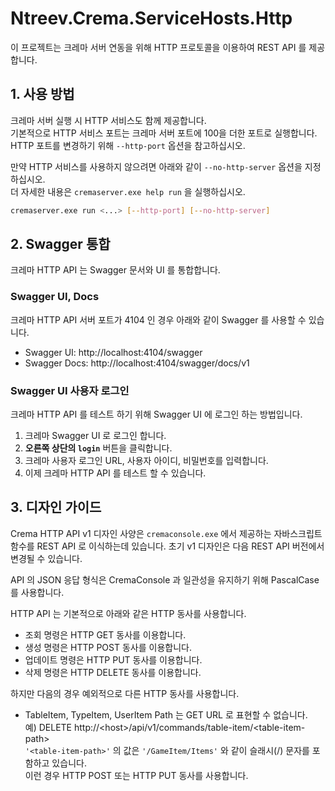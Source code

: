 Ntreev.Crema.ServiceHosts.Http
===============================
이 프로젝트는 크레마 서버 연동을 위해 HTTP 프로토콜을 이용하여 REST API 를 제공합니다.

## 1. 사용 방법
크레마 서버 실행 시 HTTP 서비스도 함께 제공합니다.  
기본적으로 HTTP 서비스 포트는 크레마 서버 포트에 100을 더한 포트로 실행합니다.  
HTTP 포트를 변경하기 위해 `--http-port` 옵션을 참고하십시오.

만약 HTTP 서비스를 사용하지 않으려면 아래와 같이 `--no-http-server` 옵션을 지정하십시오.  
더 자세한 내용은 `cremaserver.exe help run` 을 실행하십시오.

```bash
cremaserver.exe run <...> [--http-port] [--no-http-server]
```

## 2. Swagger 통합
크레마 HTTP API 는 Swagger 문서와 UI 를 통합합니다.  

### Swagger UI, Docs
크레마 HTTP API 서버 포트가 4104 인 경우 아래와 같이 Swagger 를 사용할 수 있습니다.

- Swagger UI: http://localhost:4104/swagger
- Swagger Docs: http://localhost:4104/swagger/docs/v1

### Swagger UI 사용자 로그인

크레마 HTTP API 를 테스트 하기 위해 Swagger UI 에 로그인 하는 방법입니다.

1. 크레마 Swagger UI 로 로그인 합니다.
2. **오른쪽 상단의 `login`** 버튼을 클릭합니다.
3. 크레마 사용자 로그인 URL, 사용자 아이디, 비밀번호를 입력합니다.
4. 이제 크레마 HTTP API 를 테스트 할 수 있습니다.

## 3. 디자인 가이드
Crema HTTP API v1 디자인 사양은 `cremaconsole.exe` 에서 제공하는 자바스크립트 함수를 REST API 로 이식하는데 있습니다. 초기 v1 디자인은 다음 REST API 버전에서 변경될 수 있습니다.

API 의 JSON 응답 형식은 CremaConsole 과 일관성을 유지하기 위해 PascalCase 를 사용합니다.

HTTP API 는 기본적으로 아래와 같은 HTTP 동사를 사용합니다.

- 조회 명령은 HTTP GET 동사를 이용합니다.
- 생성 명령은 HTTP POST 동사를 이용합니다.
- 업데이트 명령은 HTTP PUT 동사를 이용합니다.
- 삭제 명령은 HTTP DELETE 동사를 이용합니다.

하지만 다음의 경우 예외적으로 다른 HTTP 동사를 사용합니다.

- TableItem, TypeItem, UserItem Path 는 GET URL 로 표현할 수 없습니다.  
  예) DELETE http://\<host\>/api/v1/commands/table-item/\<table-item-path\>  
  `'<table-item-path>'` 의 값은 `'/GameItem/Items'` 와 같이 슬래시(/) 문자를 포함하고 있습니다.  
  이런 경우 HTTP POST 또는 HTTP PUT 동사를 사용합니다.